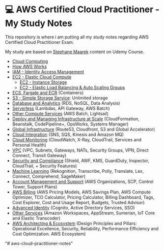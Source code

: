 # 💻 AWS Certified Cloud Practitioner - My Study Notes

This repository is where i am putting all my study notes regarding AWS Certified Cloud Practitioner Exam.

My study are based on [Stephane Maarek](https://github.com/simplesteph) content on Udemy Course.

- [Cloud Computing](notes/cloud-computing/README.md)
- [How AWS Works](notes/aws/README.md)
- [IAM - Identity Access Management](notes/iam/README.md)
- [EC2 - Elastic Cloud Compute](notes/ec2/README.md)
  - [EC2 - Instance Storage](notes/ec2-instance-storage/README.md)
  - [EC2 - Elastic Load Balancing & Auto Scaling Groups](notes/ec2-elb-asg/README.md)
- [ECS, Fargate and ECR](notes/ecs-fargate-ecr/README.md) (Containers)
- [S3 - Simple Storage Service](notes/s3/README.md): Unlimited storage
- [Database and Analytics](notes/db/README.md) (RDS, NoSQL, Data Analysis)
- [Serverless](notes/serverless/README.md) (Lambdas, API Gateway, AWS Batch)
- [Other Compute Services](notes/other-compute-services/README.md) (AWS Batch, Lightsail)
- [Deploy and Managing Infrastructure at Scale](notes/deployment/README.md) (CloudFormation, Beanstalk, CodePipeline+, OpsWorks, Systems Manager)
- [Global Infrastructure](notes/aws-global-infrastructure/README.md) (Route53, Cloudfront, S3 and Global Accelerator)
- [Cloud Integration](notes/cloud-integration/README.md) (SNS, SQS, Kinesis and Amazon MQ)
- [Cloud Monitoring](notes/cloud-monitoring/README.md) (CloudWatch, X-Ray, CloudTrail, Services and Personal Health)
- [VPC](notes/vpc/README.md) (VPC, Subnets, Gateways, NATs, Security Groups, VPN, Direct Connect, Transit Gateway)
- [Security and Compliance](notes/security-and-compliance/README.md) (Shield, AWF, KMS, GuardDuty, Inspector, CloudTrail, + Security Features)
- [Machine Learning](notes/machine-learning/README.md) (Rekognition, Transcribe, Polly, Translate, Lex, Connect, Comprehend, SageMaker)
- [Account Management and Support](notes/account-and-support/README.md) (AWS Organizations, SCP, Control Tower, Support Plans)
- [AWS Billing](notes/aws-billing/README.md) (AWS Pricing Models, AWS Savings Plan, AWS Compute Optimizer, TCO Calculator, Pricing Calculator, Billing Dashboard, Tags, Cost Explorer, Cost and Usage Report, Budgets, Trusted Advisor)
- [Advanced Identity](notes/advanced-identity/README.md) (Cognito, Active Directory Services, SSO)
- [Other Services](notes/other-services/README.md) (Amazon Workspaces, AppStream, Sumerian, IoT Core and Elastic Transcoder)
- [AWS Architecting & Ecosystem](notes/aws-architecting-and-ecosystem/README.md) (Design Principles and Pillars: Operational Excellence, Security, Reliability, Performance Efficiency and Cost Optimization. AWS Ecosystem)




"# aws-cloud-practitioner-notes" 
